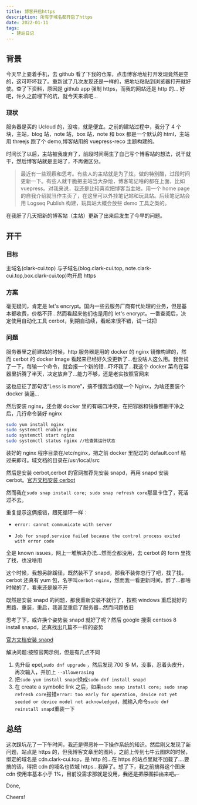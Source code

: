 ```yaml
---
title: 博客开启https
description: 所有子域名都开启了https
date: 2022-01-11
tags:
  - 建站日记
---
```


## 背景

今天早上耍着手机，去 github 看了下我的仓库，点击博客地址打开发现竟然是空的，这可吓坏我了。重新试了几次发现还是一样的，把地址粘贴到浏览器打开就好使。查了下资料，原因是 github app 强制 https，而我的网站还是 http 的... 好吧，许久之前埋下的坑，就今天来填吧...

### 现状

服务器是买的 Ucloud 的，没啥，就是便宜。之前的建站过程中，我分了 4 个块，主站，blog 站，note 站，box 站，note 和 box 都是一个默认的 html，主站用 threejs 跑了个 demo,博客站用的 vuepress-reco 主题构建的。

时间长了以后，主站被我废弃了，前段时间萌生了自己写个博客站的想法，说干就干，然后博客站就是主站了，不再做区分。

> 最近有一些观察和思考。有些人的主站就是为了炫，做的特别酷，过段时间更新一下。有些人就干脆把主站当大杂烩，博客笔记啥的都在上面，比如 vuepress。对我来说，我还是比较喜欢把博客当主站，用一个 home page 的自我介绍就当作主页了，在这里可以外挂笔记站和玩具站。后续笔记站会用 Logseq Publish 构建，玩具站大概会放些 demo 工具之类的。

在我肝了几天把新的博客站（主站）更新了出来后发生了今早的问题。

## 开干

### 目标

主域名(clark-cui.top) 与子域名(blog.clark-cui.top, note.clark-cui.top,box.clark-cui.top)均开启 https

### 方案

毫无疑问，肯定是 let's encrypt。国内一些云服务厂商有代处理的业务，但是基本都收费，价格不菲...然而看起来他们也是用的 let's encrypt。一番查阅后，决定使用自动化工具 cerbot，到期自动续，看起来很不错，试一试把

### 问题

服务器里之前建站的时候，http 服务器是用的 docker 的 nginx 镜像构建的，然而 cerbot 的 docker Image 看起来已经好久没更新了...也没啥人这么用。我尝试了一下，每输一个命令，就会报一个新的错...吓坏我了...我这个 docker 菜鸟在容器里折腾了半天，决定放弃了...能力不够，还是老实按照官网来

这也应征了那句话“Less is more”，搞不懂我当初就一个 Nginx，为啥还要装个 docker 装逼...

然后安装 nginx，还会跟 docker 里的有端口冲突，在把容器和镜像都删干净之后，几行命令装好 nginx

```bash
sudo yum install nginx
sudo systemctl enable nginx
sudo systemctl start nginx
sudo systemctl status nginx //检查其运行状态
```

装好的 nginx 程序目录在/etc/nginx，把之前 docker 里配过的 default.conf 粘过来即可。域文档的目录在/usr/local/src

然后是安装 cerbot,cerbot 的官网推荐先安装 snapd，再用 snapd 安装 cerbot。[官方文档安装 cerbot](https://certbot.eff.org/instructions?ws=nginx&os=centosrhel8)

然而我在`sudo snap install core; sudo snap refresh core`那里卡住了，死活过不去。

重复提示这俩报错，跟死循环一样：

- `error: cannot communicate with server`

- `Job for snapd.service failed because the control process exited with error code`

全是 known issues，网上一堆解决办法...然而全都没用，去 cerbot 的 form 里找了找，也没啥用

这个时候，我想另辟蹊径，既然装不了 snapd，那我不装你总行了吧，找了找，cerbot 还真有 yum 包，名字叫`cerbot-nginx`，然而我一看更新时间，醉了...都啥时候的了，看来还是躲不开

既然是安装 snapd 的问题，那我重新安装不就行了，按照 windows 重启就好的思路，重装，重启，我甚至重启了服务器...然而问题依旧

思考了下，或许换个姿势装 snapd 就好了呢？然后 google 搜索 centsos 8 install snapd，还真找出几篇不一样的姿势

[官方文档安装 snapd](https://snapcraft.io/docs/installing-snap-on-centos)

解决问题:按照官网示例，但是有几点不同

1.  先升级 epel,`sudo dnf upgrade` ，然后发现 700 多 M，没事，忍着头皮升，再次输入，并加上 `--allowerasing`
2.  把`sudo yum install snapd`换成`sudo dnf install snapd `
3.  在 create a symbolic link 之后，如果`sudo snap install core; sudo snap refresh core`报错`error: too early for operation, device not yet seeded or device model not acknowledged`，就输入命令`sudo dnf reinstall snapd`重装一下

## 总结

这次踩坑花了一下午时间，我还是得恶补一下操作系统的知识。然后刚又发现了新问题，站点是 https 的，但我博客文章里的图片，之前上传到七牛云图床的时候，绑定的域名是 cdn.clark-cui.top，是 http 的...在 https 的站点里就不加载了....要搞的话，得把 cdn 的域名也侬城 https...我醉了。想了下，我之前搞得这个图床 cdn 使用率基本小于 1%，目前没需求那就是没用，~~我还是把原图扣出来吧。~~

Done,

Cheers!
